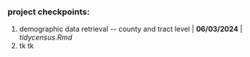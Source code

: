 ### project checkpoints: 
1. demographic data retrieval -- county and tract level | **06/03/2024** | _tidycensus.Rmd_
2. tk tk

